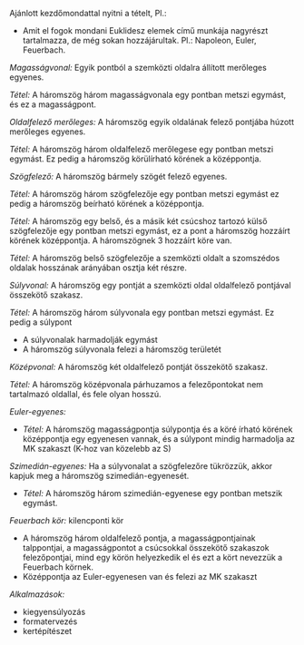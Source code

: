 Ajánlott kezdőmondattal nyitni a tételt, Pl.:
 - Amit el fogok mondani Euklidesz elemek című munkája nagyrészt tartalmazza, de még sokan hozzájárultak. Pl.: Napoleon, Euler, Feuerbach.

*Magasságvonal:* Egyik pontból a szemközti oldalra állított merőleges egyenes.

*Tétel:* A háromszög három magasságvonala egy pontban metszi egymást, és ez a magasságpont.

*Oldalfelező merőleges:* A háromszög egyik oldalának felező pontjába húzott merőleges egyenes.

*Tétel:* A háromszög három oldalfelező merőlegese egy pontban metszi egymást. Ez pedig a háromszög körülírható körének a középpontja.

*Szögfelező:* A háromszög bármely szögét felező egyenes.

*Tétel:* A háromszög három szögfelezője egy pontban metszi egymást ez pedig a háromszög beírható körének a középpontja.

*Tétel:* A háromszög egy belső, és a másik két csúcshoz tartozó külső szögfelezője egy pontban metszi egymást, ez a pont a háromszög hozzáírt körének középpontja. A háromszögnek 3 hozzáírt köre van.

*Tétel:* A háromszög belső szögfelezője a szemközti oldalt a szomszédos oldalak hosszának arányában osztja két részre.

*Súlyvonal:* A háromszög egy pontját a szemközti oldal oldalfelező pontjával összekötő szakasz.

*Tétel:* A háromszög három súlyvonala egy pontban metszi egymást. Ez pedig a súlypont

- A súlyvonalak harmadolják egymást
- A háromszög súlyvonala felezi a háromszög területét

*Középvonal:* A háromszög két oldalfelező pontját összekötő szakasz.

*Tétel:* A háromszög középvonala párhuzamos a felezőpontokat nem tartalmazó oldallal, és fele olyan hosszú.

*Euler-egyenes:*

- *Tétel:* A háromszög magasságpontja súlypontja és a köré írható körének középpontja egy egyenesen vannak, és a súlypont mindig harmadolja az MK szakaszt (K-hoz van közelebb az S)

*Szimedián-egyenes:* Ha a súlyvonalat a szögfelezőre tükrözzük, akkor kapjuk meg a háromszög szimedián-egyenesét.

- *Tétel:* A háromszög három szimedián-egyenese egy pontban metszik egymást.

*Feuerbach kör:* kilencponti kör

- A háromszög három oldalfelező pontja, a magasságpontjainak talppontjai, a magasságpontot a csúcsokkal összekötő szakaszok felezőpontjai, mind egy körön helyezkedik el és ezt a kört nevezzük a Feuerbach körnek.
- Középpontja az Euler-egyenesen van és felezi az MK szakaszt

*Alkalmazások:*

- kiegyensúlyozás
- formatervezés
- kertépítészet
